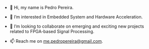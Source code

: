 - 👋 Hi, my name is Pedro Pereira.

- 👀 I’m interested in Embedded System and Hardware Acceleration.

- 💞️ I’m looking to collaborate on emerging and exciting new projects related to FPGA-based Signal Processing.

- 📫 Reach me on me.pedropereira@gmail.com.

<!---
pedromiguelcp/pedromiguelcp is a ✨ special ✨ repository because its `README.md` (this file) appears on your GitHub profile.
You can click the Preview link to take a look at your changes.
--->
